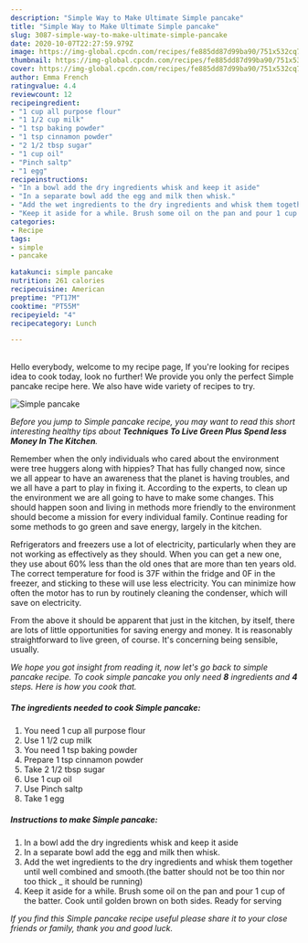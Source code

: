 ```yaml
---
description: "Simple Way to Make Ultimate Simple pancake"
title: "Simple Way to Make Ultimate Simple pancake"
slug: 3087-simple-way-to-make-ultimate-simple-pancake
date: 2020-10-07T22:27:59.979Z
image: https://img-global.cpcdn.com/recipes/fe885dd87d99ba90/751x532cq70/simple-pancake-recipe-main-photo.jpg
thumbnail: https://img-global.cpcdn.com/recipes/fe885dd87d99ba90/751x532cq70/simple-pancake-recipe-main-photo.jpg
cover: https://img-global.cpcdn.com/recipes/fe885dd87d99ba90/751x532cq70/simple-pancake-recipe-main-photo.jpg
author: Emma French
ratingvalue: 4.4
reviewcount: 12
recipeingredient:
- "1 cup all purpose flour"
- "1 1/2 cup milk"
- "1 tsp baking powder"
- "1 tsp cinnamon powder"
- "2 1/2 tbsp sugar"
- "1 cup oil"
- "Pinch saltp"
- "1 egg"
recipeinstructions:
- "In a bowl add the dry ingredients whisk and keep it aside"
- "In a separate bowl add the egg and milk then whisk."
- "Add the wet ingredients to the dry ingredients and whisk them together until well combined and smooth.(the batter should not be too thin nor too thick _ it should be running)"
- "Keep it aside for a while. Brush some oil on the pan and pour 1 cup of the batter. Cook until golden brown on both sides. Ready for serving"
categories:
- Recipe
tags:
- simple
- pancake

katakunci: simple pancake 
nutrition: 261 calories
recipecuisine: American
preptime: "PT17M"
cooktime: "PT55M"
recipeyield: "4"
recipecategory: Lunch

---
```

<br>
Hello everybody, welcome to my recipe page, If you're looking for recipes idea to cook today, look no further! We provide you only the perfect Simple pancake recipe here. We also have wide variety of recipes to try.
<br>


![Simple pancake](https://img-global.cpcdn.com/recipes/fe885dd87d99ba90/751x532cq70/simple-pancake-recipe-main-photo.jpg)

<i>Before you jump to Simple pancake recipe, you may want to read this short interesting healthy tips about 
<strong>Techniques To Live Green Plus Spend less Money In The Kitchen</strong>.</i>
</br>

Remember when the only individuals who cared about the environment were tree huggers along with hippies? That has fully changed now, since we all appear to have an awareness that the planet is having troubles, and we all have a part to play in fixing it. According to the experts, to clean up the environment we are all going to have to make some changes. This should happen soon and living in methods more friendly to the environment should become a mission for every individual family. Continue reading for some methods to go green and save energy, largely in the kitchen.

Refrigerators and freezers use a lot of electricity, particularly when they are not working as effectively as they should. When you can get a new one, they use about 60% less than the old ones that are more than ten years old. The correct temperature for food is 37F within the fridge and 0F in the freezer, and sticking to these will use less electricity. You can minimize how often the motor has to run by routinely cleaning the condenser, which will save on electricity.

From the above it should be apparent that just in the kitchen, by itself, there are lots of little opportunities for saving energy and money. It is reasonably straightforward to live green, of course. It's concerning being sensible, usually.


<i>We hope you got insight from reading it, now let's go back to simple pancake recipe. To cook simple pancake you only need <strong>8</strong> ingredients and <strong>4</strong> steps. Here is how you cook that.
</i>

##### The ingredients needed to cook Simple pancake:

1. You need 1 cup all purpose flour
1. Use 1 1/2 cup milk
1. You need 1 tsp baking powder
1. Prepare 1 tsp cinnamon powder
1. Take 2 1/2 tbsp sugar
1. Use 1 cup oil
1. Use Pinch saltp
1. Take 1 egg


##### Instructions to make Simple pancake:

1. In a bowl add the dry ingredients whisk and keep it aside
1. In a separate bowl add the egg and milk then whisk.
1. Add the wet ingredients to the dry ingredients and whisk them together until well combined and smooth.(the batter should not be too thin nor too thick _ it should be running)
1. Keep it aside for a while. Brush some oil on the pan and pour 1 cup of the batter. Cook until golden brown on both sides. Ready for serving


<i>If you find this Simple pancake recipe useful please share it to your close friends or family, thank you and good luck.</i>
